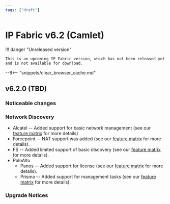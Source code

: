 ```yaml
---
tags: ["draft"]
---
```


# IP Fabric v6.2 (Camlet)

!!! danger "Unreleased version"

    This is an upcoming IP Fabric version, which has not been released yet and is not available for download.

--8<-- "snippets/clear_browser_cache.md"

## v6.2.0 (TBD)

### Noticeable changes

### Network Discovery

- Alcatel -- Added support for basic network management (see our [feature matrix](https://matrix.ipfabric.io) for more details) 
- Forcepoint -- NAT support was added (see our [feature matrix](https://matrix.ipfabric.io) for more details).
- FS -- Added limited support of basic discovery (see our [feature matrix](https://matrix.ipfabric.io) for more details).
- PaloAlto 
    - Panos -- Added support for license (see our [feature matrix](https://matrix.ipfabric.io) for more details).
    - Prisma -- Added support for management tasks (see our [feature matrix](https://matrix.ipfabric.io) for more details).
### Upgrade Notices
